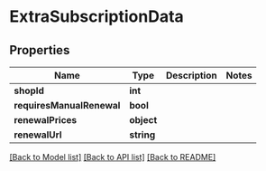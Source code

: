 # ExtraSubscriptionData

## Properties
Name | Type | Description | Notes
------------ | ------------- | ------------- | -------------
**shopId** | **int** |  | 
**requiresManualRenewal** | **bool** |  | 
**renewalPrices** | **object** |  | 
**renewalUrl** | **string** |  | 

[[Back to Model list]](../README.md#documentation-for-models) [[Back to API list]](../README.md#documentation-for-api-endpoints) [[Back to README]](../README.md)


